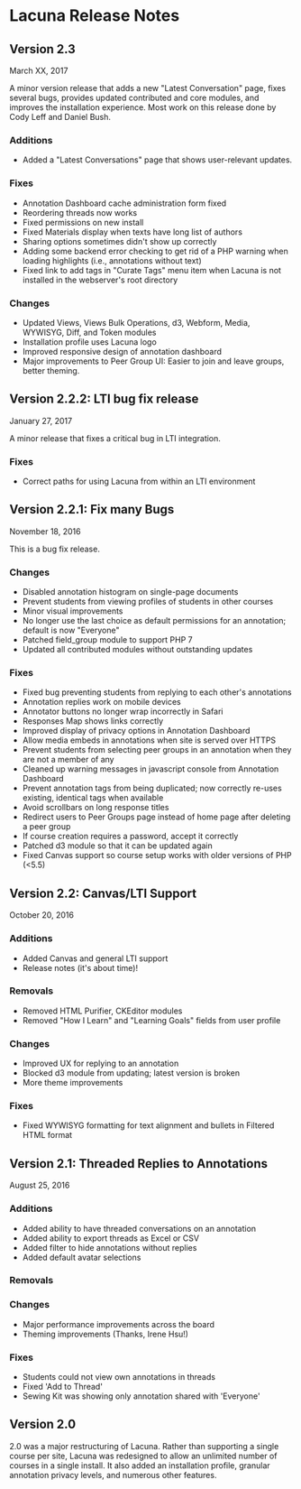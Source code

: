 Lacuna Release Notes
====================

Version 2.3
-------------
March XX, 2017

A minor version release that adds a new "Latest Conversation" page, fixes several bugs, provides updated contributed and core modules, and improves the installation experience. Most work on this release done by Cody Leff and Daniel Bush.

### Additions
 * Added a "Latest Conversations" page that shows user-relevant updates.

### Fixes
 * Annotation Dashboard cache administration form fixed
 * Reordering threads now works
 * Fixed permissions on new install
 * Fixed Materials display when texts have long list of authors
 * Sharing options sometimes didn't show up correctly
 * Adding some backend error checking to get rid of a PHP warning when loading highlights (i.e., annotations without text)
 * Fixed link to add tags in "Curate Tags" menu item when Lacuna is not installed in the webserver's root directory
 
### Changes
 * Updated Views, Views Bulk Operations, d3, Webform, Media, WYWISYG, Diff, and Token modules
 * Installation profile uses Lacuna logo
 * Improved responsive design of annotation dashboard
 * Major improvements to Peer Group UI: Easier to join and leave groups, better theming.

 

Version 2.2.2: LTI bug fix release
-------------
January 27, 2017

A minor release that fixes a critical bug in LTI integration.

### Fixes
 * Correct paths for using Lacuna from within an LTI environment

Version 2.2.1: Fix many Bugs
-------------
November 18, 2016

This is a bug fix release.

### Changes
 * Disabled annotation histogram on single-page documents
 * Prevent students from viewing profiles of students in other courses
 * Minor visual improvements
 * No longer use the last choice as default permissions for an annotation; default is now "Everyone"
 * Patched field_group module to support PHP 7
 * Updated all contributed modules without outstanding updates


### Fixes
 * Fixed bug preventing students from replying to each other's annotations
 * Annotation replies work on mobile devices
 * Annotator buttons no longer wrap incorrectly in Safari
 * Responses Map shows links correctly
 * Improved display of privacy options in Annotation Dashboard
 * Allow media embeds in annotations when site is served over HTTPS
 * Prevent students from selecting peer groups in an annotation when they are not a member of any
 * Cleaned up warning messages in javascript console from Annotation Dashboard
 * Prevent annotation tags from being duplicated; now correctly re-uses existing, identical tags when available
 * Avoid scrollbars on long response titles
 * Redirect users to Peer Groups page instead of home page after deleting a peer group
 * If course creation requires a password, accept it correctly
 * Patched d3 module so that it can be updated again
 * Fixed Canvas support so course setup works with older versions of PHP (<5.5)

Version 2.2: Canvas/LTI Support
-----------
October 20, 2016

### Additions
 * Added Canvas and general LTI support
 * Release notes (it's about time)!

### Removals
 * Removed HTML Purifier, CKEditor modules
 * Removed "How I Learn" and "Learning Goals" fields from user profile

### Changes
 * Improved UX for replying to an annotation
 * Blocked d3 module from updating; latest version is broken
 * More theme improvements

### Fixes
 * Fixed WYWISYG formatting for text alignment and bullets in Filtered HTML format

Version 2.1: Threaded Replies to Annotations
-----------
August 25, 2016

### Additions
 * Added ability to have threaded conversations on an annotation
 * Added ability to export threads as Excel or CSV
 * Added filter to hide annotations without replies
 * Added default avatar selections

### Removals

### Changes
 * Major performance improvements across the board
 * Theming improvements (Thanks, Irene Hsu!)

### Fixes
 * Students could not view own annotations in threads
 * Fixed 'Add to Thread'
 * Sewing Kit was showing only annotation shared with 'Everyone'
 
Version 2.0
-----------
2.0 was a major restructuring of Lacuna. Rather than supporting a single course per site, Lacuna was redesigned to allow an unlimited number of courses in a single install. It also added an installation profile, granular annotation privacy levels, and numerous other features.